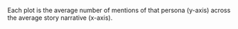 Each plot is the average number of mentions of that persona (y-axis) across the average story narrative (x-axis). 
